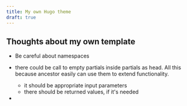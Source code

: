 ```yaml
---
title: My own Hugo theme
draft: true
---
```


## Thoughts about my own template

- Be careful about namespaces

- there could be call to empty partials inside partials as head. All this because ancestor easily can use them to extend functionality.
  - it should be appropriate input parameters
  - there should be returned values, if it's needed
- 
<!--stackedit_data:
eyJoaXN0b3J5IjpbLTEwOTQzMjY5ODcsLTIxMjYxNDk0NDYsLT
IwNjE0MzE5NDhdfQ==
-->